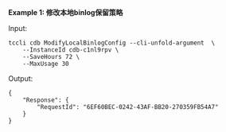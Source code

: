 **Example 1: 修改本地binlog保留策略**



Input: 

```
tccli cdb ModifyLocalBinlogConfig --cli-unfold-argument  \
    --InstanceId cdb-c1nl9rpv \
    --SaveHours 72 \
    --MaxUsage 30
```

Output: 
```
{
    "Response": {
        "RequestId": "6EF60BEC-0242-43AF-BB20-270359FB54A7"
    }
}
```

